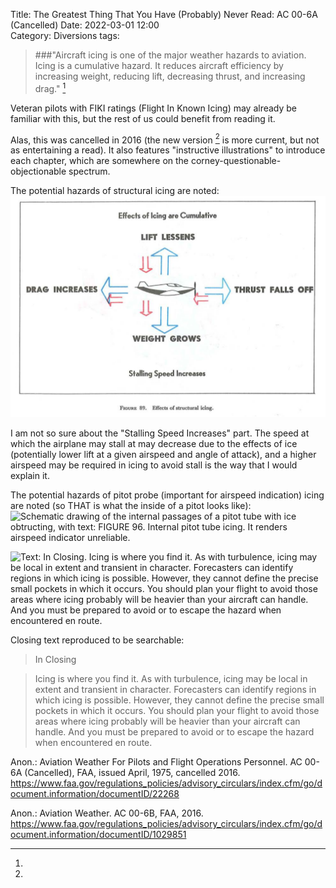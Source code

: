 Title: The Greatest Thing That You Have (Probably) Never Read: AC 00-6A (Cancelled)
Date: 2022-03-01 12:00  
Category: Diversions
tags: 


> ###"Aircraft icing is one of the major weather hazards to aviation. Icing is a cumulative hazard. It reduces aircraft efficiency by increasing weight, reducing lift, decreasing thrust, and increasing drag."
[^1]

Veteran pilots with FIKI ratings (Flight In Known Icing) may already be familiar with this, but the rest of us could benefit from reading it.

Alas, this was cancelled in 2016 (the new version [^2] is more current, but not as entertaining a read). 
It also features "instructive illustrations" to introduce each chapter, which are somewhere on the 
corney-questionable-objectionable spectrum. 

The potential hazards of structural icing are noted:
![Drawing of an airplane with text: Effects of Icing are Cumulative, Lift Lessens, Drag Increases, Thrust Falls Off, Weight Increases, Stalling Speed Increases, Figure 89. Effects of Structural Icing](images/ac00-6a/structural%20ice.png)

I am not so sure about the "Stalling Speed Increases" part. 
The speed at which the airplane may stall at may decrease due to the effects of ice 
(potentially lower lift at a given airspeed and angle of attack), 
and a higher airspeed may be required in icing to avoid stall is the way that I would explain it.

The potential hazards of pitot probe (important for airspeed indication) icing are noted 
(so THAT is what the inside of a pitot looks like):
![Schematic drawing of the internal passages of a pitot tube with ice obtructing, with text: FIGURE 96.
 Internal pitot tube icing. It renders airspeed indicator unreliable.](images/ac00-6a/pitot%20icing.png)

![Text: In Closing. Icing is where you find it. 
As with turbulence, icing may be local in extent and transient in character. 
Forecasters can identify regions in which icing is possible. 
However, they cannot define the precise small pockets in which it occurs. 
You should plan your flight to avoid those areas where icing
probably will be heavier than your aircraft can
handle. And you must be prepared to avoid or to
escape the hazard when encountered en route.
](images/ac00-6a/closing.png)

Closing text reproduced to be searchable:

> In Closing  

> Icing is where you find it. 
As with turbulence, icing may be local in extent and transient in character. 
Forecasters can identify regions in which icing is possible. 
However, they cannot define the precise small pockets in which it occurs. 
You should plan your flight to avoid those areas where icing
probably will be heavier than your aircraft can
handle. And you must be prepared to avoid or to
escape the hazard when encountered en route.

[^1]:
Anon.: Aviation Weather For Pilots and Flight Operations Personnel. AC 00-6A (Cancelled), FAA, issued April, 1975, cancelled 2016. https://www.faa.gov/regulations_policies/advisory_circulars/index.cfm/go/document.information/documentID/22268
[^2]:
Anon.: Aviation Weather. AC 00-6B, FAA, 2016. https://www.faa.gov/regulations_policies/advisory_circulars/index.cfm/go/document.information/documentID/1029851 
